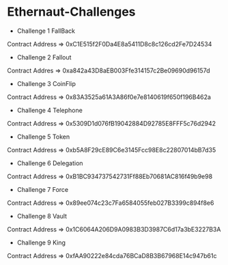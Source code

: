 # Ethernaut-Challenges

- Challenge 1 FallBack

Contract Address => 0xC1E515f2F0Da4E8a5411D8c8c126cd2Fe7D24534

- Challenge 2 Fallout

Contract Addres => 0xa842a43D8aEB003Ffe314157c2Be09690d96157d

- Challenge 3 CoinFlip

Contract Address => 0x83A3525a61A3A86f0e7e8140619f650f196B462a

- Challenge 4 Telephone

Contract Address => 0x5309D1d076fB19042884D92785E8FFF5c76d2942

- Challenge 5 Token

Contract Address => 0xb5A8F29cE89C6e3145Fcc98E8c22807014bB7d35

- Challenge 6 Delegation

Contract Address => 0xB1BC934737542731Ff88Eb70681AC816f49b9e98

- Challenge 7 Force

Contract Address => 0x89ee074c23c7Fa6584055feb027B3399c894f8e6

- Challenge 8 Vault

Contract Address => 0x1C6064A206D9A0983B3D3987C6d17a3bE3227B3A

- Challenge 9 King

Contract Address => 0xfAA90222e84cda76BCaD8B3B67968E14c947b61c